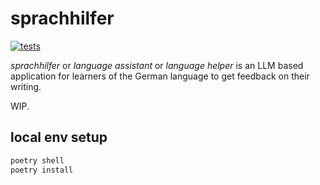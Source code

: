 # sprachhilfer

[![tests](https://github.com/ShawonAshraf/sprachhilfer/actions/workflows/tests.yml/badge.svg)](https://github.com/ShawonAshraf/sprachhilfer/actions/workflows/tests.yml)

_sprachhilfer_ or _language assistant_ or _language helper_ is an LLM based application for learners of the German language to get feedback on their writing.

WIP.

## local env setup

```bash
poetry shell
poetry install
```
